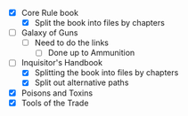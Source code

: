 - [x] Core Rule book
	- [x] Split the book into files by chapters
- [ ] Galaxy of Guns
	- [ ] Need to do the links
		- [ ] Done up to Ammunition
- [ ] Inquisitor's Handbook
	- [x] Splitting the book into files by chapters
	- [x] Split out alternative paths
- [x] Poisons and Toxins
- [x] Tools of the Trade
